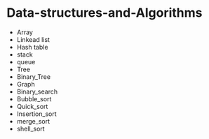 # Data-structures-and-Algorithms
* Array
* Linkead list
* Hash table
* stack
* queue
* Tree
* Binary_Tree
* Graph
* Binary_search
* Bubble_sort
* Quick_sort
* Insertion_sort
* merge_sort
* shell_sort
